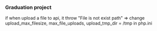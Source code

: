### Graduation project

if when upload a file to api, it throw "File is not exist path"
=> change upload_max_filesize, max_file_uploads, upload_tmp_dir = /tmp in php.ini

